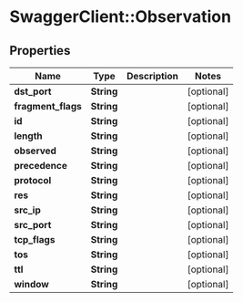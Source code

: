 # SwaggerClient::Observation

## Properties
Name | Type | Description | Notes
------------ | ------------- | ------------- | -------------
**dst_port** | **String** |  | [optional] 
**fragment_flags** | **String** |  | [optional] 
**id** | **String** |  | [optional] 
**length** | **String** |  | [optional] 
**observed** | **String** |  | [optional] 
**precedence** | **String** |  | [optional] 
**protocol** | **String** |  | [optional] 
**res** | **String** |  | [optional] 
**src_ip** | **String** |  | [optional] 
**src_port** | **String** |  | [optional] 
**tcp_flags** | **String** |  | [optional] 
**tos** | **String** |  | [optional] 
**ttl** | **String** |  | [optional] 
**window** | **String** |  | [optional] 



